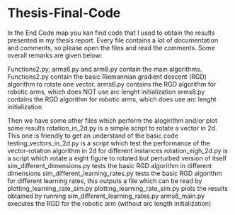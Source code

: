 # Thesis-Final-Code
In the End Code map you kan find code that I used to obtain the results presented in my thesis report.
Every file contains a lot of documentation and comments, so please open the files and read the comments. Some overall remarks are given below:

Functions2.py, arms6.py and arm8.py contain the main algorithms. 
Functions2.py contain the basic Riemannian gradient descent (RGD) algorithm to rotate one vector.
arms6.py contains the RGD algorithm for robotic arms, which does NOT use arc lenght initialization
arms8.py contains the RGD algorithm for robotic arms, which does use arc lenght initialization

Then we have some other files which perform the alogirithm and/or plot some results
rotation_in_2d.py is a simple script to rotate a vector in 2d. This one is friendly to get an understand of the basic code
testing_vectors_in_2d.py is a script which test the performance of the vector-rotation algorithm in 2d for different instances
rotation_eigh_2d.py is a script which rotate a eight figure to rotated but perturbed version of itself
sim_different_dimensions.py tests the basic RGD algorithm in different dimensions
sim_different_learning_rates.py tests the basic RGD algorithm for different learning rates, this outputs a file which can be read by plotting_learning_rate_sim.py
plotting_learning_rate_sim.py plots the results obtained by running sim_different_learning_rates.py
arms6_main.py executes the RGD for the robotic arm (without arc length initialization)


